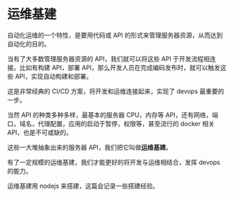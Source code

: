 # 运维基建

自动化运维的一个特性，是要用代码或 API 的形式来管理服务器资源，从而达到自动化的目的。

当有了大多数管理服务器资源的 API，我们就可以将这些 API 于开发流程相连接。比如有构建 API，部署 API，那么开发人员在完成编码发布时，就可以触发这些 API，实现自动构建和部署。

这是非常经典的 CI/CD 方案，将开发和运维连接起来，实现了 devops 最重要的一步。

当然 API 的种类多种多样，最基本的服务器 CPU，内存等 API，还有网络，端口，域名，代理配置，应用的启动于暂停，权限等，甚至流行的 docker 相关 API，也是不可或缺的。

这些一大堆抽象出来的服务器 API，我们把它叫做**运维基建**。

有了一定规模的运维基建，我们才能更好的将开发与运维相结合，发挥 devops 的能力。

运维基建用 nodejs 来搭建，这篇会记录一些搭建经验。
